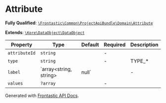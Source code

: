 #  Attribute

**Fully Qualified**: [`\Frontastic\Common\ProjectApiBundle\Domain\Attribute`](../../../../src/php/ProjectApiBundle/Domain/Attribute.php)

**Extends**: [`\Kore\DataObject\DataObject`](https://github.com/kore/DataObject)

Property|Type|Default|Required|Description
--------|----|-------|--------|-----------
`attributeId` | `string` |  | - | 
`type` | `string` |  | - | TYPE_*
`label` | `array<string, string>|null` |  | - | The labels with the locale as key and the actual label as value. `null` if the label is unknown
`values` | `?array` |  | - | 

Generated with [Frontastic API Docs](https://github.com/FrontasticGmbH/apidocs).
